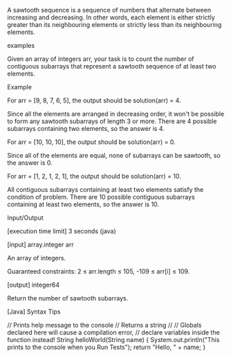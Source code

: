 A sawtooth sequence is a sequence of numbers that alternate between increasing and decreasing. In other words, each element is either strictly greater than its neighbouring elements or strictly less than its neighbouring elements.

examples

Given an array of integers arr, your task is to count the number of contiguous subarrays that represent a sawtooth sequence of at least two elements.

Example

For arr = [9, 8, 7, 6, 5], the output should be solution(arr) = 4.

Since all the elements are arranged in decreasing order, it won't be possible to form any sawtooth subarrays of length 3 or more. There are 4 possible subarrays containing two elements, so the answer is 4.

For arr = [10, 10, 10], the output should be solution(arr) = 0.

Since all of the elements are equal, none of subarrays can be sawtooth, so the answer is 0.

For arr = [1, 2, 1, 2, 1], the output should be solution(arr) = 10.

All contiguous subarrays containing at least two elements satisfy the condition of problem. There are 10 possible contiguous subarrays containing at least two elements, so the answer is 10.

Input/Output

[execution time limit] 3 seconds (java)

[input] array.integer arr

An array of integers.

Guaranteed constraints:
2 ≤ arr.length ≤ 105,
-109 ≤ arr[i] ≤ 109.

[output] integer64

Return the number of sawtooth subarrays.

[Java] Syntax Tips

// Prints help message to the console
// Returns a string
//
// Globals declared here will cause a compilation error,
// declare variables inside the function instead!
String helloWorld(String name) {
System.out.println("This prints to the console when you Run Tests");
return "Hello, " + name;
}
